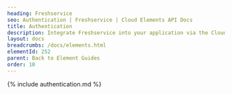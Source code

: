 ```yaml
---
heading: Freshservice
seo: Authentication | Freshservice | Cloud Elements API Docs
title: Authentication
description: Integrate Freshservice into your application via the Cloud Elements APIs.
layout: docs
breadcrumbs: /docs/elements.html
elementId: 252
parent: Back to Element Guides
order: 10
---
```


{% include authentication.md %}
